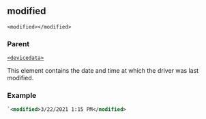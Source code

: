 ## modified

`<modified></modified>`


### Parent

[`<devicedata>`][1]


This element contains the date and time at which the driver was last modified.


### Example

```xml
`<modified>3/22/2021 1:15 PM</modified>
```


[1]:	https://snap-one.github.io/docs-driverworks-xml/#devicedata